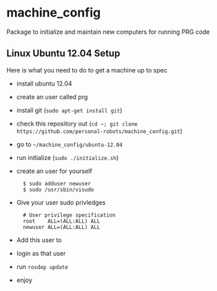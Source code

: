 machine_config
==============

Package to initialize and maintain new computers for running PRG
code

Linux Ubuntu 12.04 Setup
------------------------

Here is what you need to do to get a machine up to spec

- install ubuntu 12.04 
- create an user called prg
- install git (`sudo apt-get install git`)
- check this repository out (`cd ~; git clone https://github.com/personal-robots/machine_config.git`)
- go to `~/machine_config/ubuntu-12.04`
- run initialize (`sudo ./initialize.sh`)
- create an user for yourself
  
        $ sudo adduser newuser
        $ sudo /usr/sbin/visudo

- Give your user sudo privledges

        # User privilege specification
        root    ALL=(ALL:ALL) ALL 
        newuser	ALL=(ALL:ALL) ALL
- Add this user to 
- login as that user
- run `rosdep update`
- enjoy

